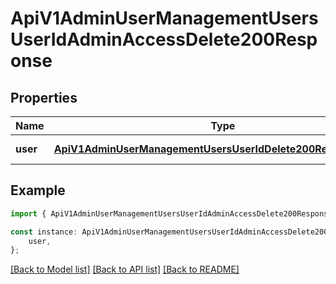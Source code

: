 # ApiV1AdminUserManagementUsersUserIdAdminAccessDelete200Response


## Properties

Name | Type | Description | Notes
------------ | ------------- | ------------- | -------------
**user** | [**ApiV1AdminUserManagementUsersUserIdDelete200ResponseUsers**](ApiV1AdminUserManagementUsersUserIdDelete200ResponseUsers.md) |  | [default to undefined]

## Example

```typescript
import { ApiV1AdminUserManagementUsersUserIdAdminAccessDelete200Response } from './api';

const instance: ApiV1AdminUserManagementUsersUserIdAdminAccessDelete200Response = {
    user,
};
```

[[Back to Model list]](../README.md#documentation-for-models) [[Back to API list]](../README.md#documentation-for-api-endpoints) [[Back to README]](../README.md)
